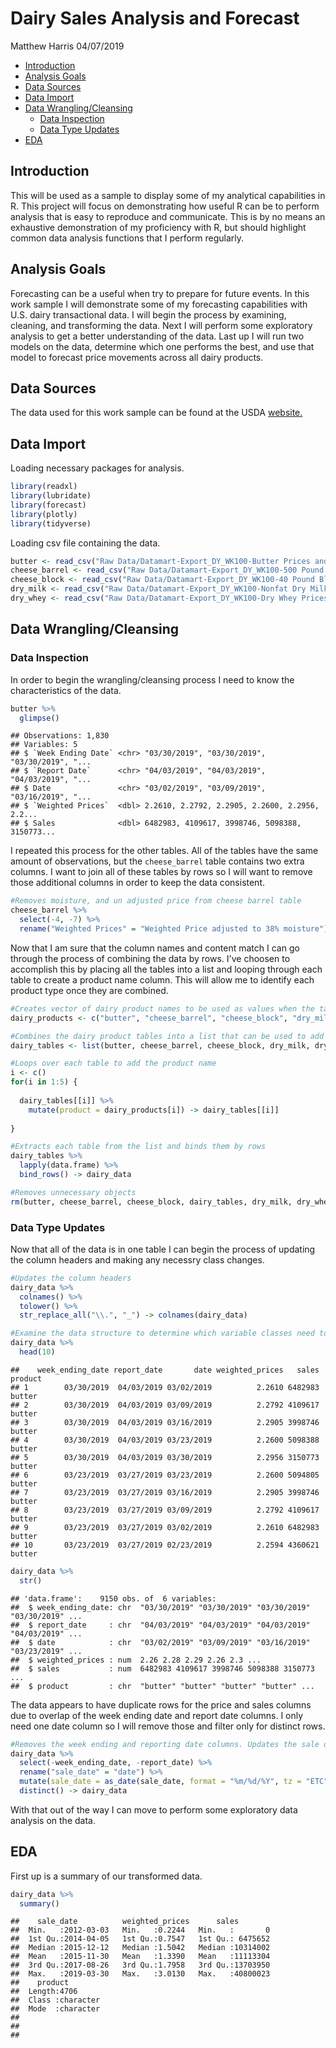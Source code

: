 Dairy Sales Analysis and Forecast
================
Matthew Harris
04/07/2019

-   [Introduction](#introduction)
-   [Analysis Goals](#analysis-goals)
-   [Data Sources](#data-sources)
-   [Data Import](#data-import)
-   [Data Wrangling/Cleansing](#data-wranglingcleansing)
    -   [Data Inspection](#data-inspection)
    -   [Data Type Updates](#data-type-updates)
-   [EDA](#eda)

Introduction
------------

This will be used as a sample to display some of my analytical capabilities in R. This project will focus on demonstrating how useful R can be to perform analysis that is easy to reproduce and communicate. This is by no means an exhaustive demonstration of my proficiency with R, but should highlight common data analysis functions that I perform regularly.

Analysis Goals
--------------

Forecasting can be a useful when try to prepare for future events. In this work sample I will demonstrate some of my forecasting capabilities with U.S. dairy transactional data. I will begin the process by examining, cleaning, and transforming the data. Next I will perform some exploratory analysis to get a better understanding of the data. Last up I will run two models on the data, determine which one performs the best, and use that model to forecast price movements across all dairy products.

Data Sources
------------

The data used for this work sample can be found at the USDA [website.](https://mpr.datamart.ams.usda.gov/menu.do?path=Products\Dairy\All%20Dairy)

Data Import
-----------

Loading necessary packages for analysis.

``` r
library(readxl)
library(lubridate)
library(forecast)
library(plotly)
library(tidyverse)
```

Loading csv file containing the data.

``` r
butter <- read_csv("Raw Data/Datamart-Export_DY_WK100-Butter Prices and Sales_20190407_042246.csv")
cheese_barrel <- read_csv("Raw Data/Datamart-Export_DY_WK100-500 Pound Barrel Cheddar Cheese Prices, Sales, and Moisture Content_20190407_042246.csv")
cheese_block <- read_csv("Raw Data/Datamart-Export_DY_WK100-40 Pound Block Cheddar Cheese Prices and Sales_20190407_042246.csv")
dry_milk <- read_csv("Raw Data/Datamart-Export_DY_WK100-Nonfat Dry Milk Prices and Sales_20190407_042246.csv")
dry_whey <- read_csv("Raw Data/Datamart-Export_DY_WK100-Dry Whey Prices and Sales_20190407_042246.csv")
```

Data Wrangling/Cleansing
------------------------

### Data Inspection

In order to begin the wrangling/cleansing process I need to know the characteristics of the data.

``` r
butter %>%
  glimpse()
```

    ## Observations: 1,830
    ## Variables: 5
    ## $ `Week Ending Date` <chr> "03/30/2019", "03/30/2019", "03/30/2019", "...
    ## $ `Report Date`      <chr> "04/03/2019", "04/03/2019", "04/03/2019", "...
    ## $ Date               <chr> "03/02/2019", "03/09/2019", "03/16/2019", "...
    ## $ `Weighted Prices`  <dbl> 2.2610, 2.2792, 2.2905, 2.2600, 2.2956, 2.2...
    ## $ Sales              <dbl> 6482983, 4109617, 3998746, 5098388, 3150773...

I repeated this process for the other tables. All of the tables have the same amount of observations, but the `cheese_barrel` table contains two extra columns. I want to join all of these tables by rows so I will want to remove those additional columns in order to keep the data consistent.

``` r
#Removes moisture, and un adjusted price from cheese barrel table
cheese_barrel %>%
  select(-4, -7) %>%
  rename("Weighted Prices" = "Weighted Price adjusted to 38% moisture") -> cheese_barrel
```

Now that I am sure that the column names and content match I can go through the process of combining the data by rows. I've choosen to accomplish this by placing all the tables into a list and looping through each table to create a product name column. This will allow me to identify each product type once they are combined.

``` r
#Creates vector of dairy product names to be used as values when the tables are combined
dairy_products <- c("butter", "cheese_barrel", "cheese_block", "dry_milk", "dry_whey")

#Combines the dairy product tables into a list that can be used to add a product name all at once
dairy_tables <- list(butter, cheese_barrel, cheese_block, dry_milk, dry_whey)

#Loops over each table to add the product name
i <- c()
for(i in 1:5) {
  
  dairy_tables[[i]] %>%
    mutate(product = dairy_products[i]) -> dairy_tables[[i]]
  
}

#Extracts each table from the list and binds them by rows
dairy_tables %>%
  lapply(data.frame) %>%
  bind_rows() -> dairy_data

#Removes unnecessary objects
rm(butter, cheese_barrel, cheese_block, dairy_tables, dry_milk, dry_whey, i)
```

### Data Type Updates

Now that all of the data is in one table I can begin the process of updating the column headers and making any necessry class changes.

``` r
#Updates the column headers
dairy_data %>%
  colnames() %>%
  tolower() %>%
  str_replace_all("\\.", "_") -> colnames(dairy_data)

#Examine the data structure to determine which variable classes need to be updated or removed
dairy_data %>%
  head(10)
```

    ##    week_ending_date report_date       date weighted_prices   sales product
    ## 1        03/30/2019  04/03/2019 03/02/2019          2.2610 6482983  butter
    ## 2        03/30/2019  04/03/2019 03/09/2019          2.2792 4109617  butter
    ## 3        03/30/2019  04/03/2019 03/16/2019          2.2905 3998746  butter
    ## 4        03/30/2019  04/03/2019 03/23/2019          2.2600 5098388  butter
    ## 5        03/30/2019  04/03/2019 03/30/2019          2.2956 3150773  butter
    ## 6        03/23/2019  03/27/2019 03/23/2019          2.2600 5094805  butter
    ## 7        03/23/2019  03/27/2019 03/16/2019          2.2905 3998746  butter
    ## 8        03/23/2019  03/27/2019 03/09/2019          2.2792 4109617  butter
    ## 9        03/23/2019  03/27/2019 03/02/2019          2.2610 6482983  butter
    ## 10       03/23/2019  03/27/2019 02/23/2019          2.2594 4360621  butter

``` r
dairy_data %>%
  str()
```

    ## 'data.frame':    9150 obs. of  6 variables:
    ##  $ week_ending_date: chr  "03/30/2019" "03/30/2019" "03/30/2019" "03/30/2019" ...
    ##  $ report_date     : chr  "04/03/2019" "04/03/2019" "04/03/2019" "04/03/2019" ...
    ##  $ date            : chr  "03/02/2019" "03/09/2019" "03/16/2019" "03/23/2019" ...
    ##  $ weighted_prices : num  2.26 2.28 2.29 2.26 2.3 ...
    ##  $ sales           : num  6482983 4109617 3998746 5098388 3150773 ...
    ##  $ product         : chr  "butter" "butter" "butter" "butter" ...

The data appears to have duplicate rows for the price and sales columns due to overlap of the week ending date and report date columns. I only need one date column so I will remove those and filter only for distinct rows.

``` r
#Removes the week ending and reporting date columns. Updates the sale date column to class date
dairy_data %>%
  select(-week_ending_date, -report_date) %>%
  rename("sale_date" = "date") %>%
  mutate(sale_date = as_date(sale_date, format = "%m/%d/%Y", tz = "ETC")) %>%
  distinct() -> dairy_data
```

With that out of the way I can move to perform some exploratory data analysis on the data.

EDA
---

First up is a summary of our transformed data.

``` r
dairy_data %>%
  summary()
```

    ##    sale_date          weighted_prices      sales         
    ##  Min.   :2012-03-03   Min.   :0.2244   Min.   :       0  
    ##  1st Qu.:2014-04-05   1st Qu.:0.7547   1st Qu.: 6475652  
    ##  Median :2015-12-12   Median :1.5042   Median :10314002  
    ##  Mean   :2015-11-30   Mean   :1.3390   Mean   :11113304  
    ##  3rd Qu.:2017-08-26   3rd Qu.:1.7958   3rd Qu.:13703950  
    ##  Max.   :2019-03-30   Max.   :3.0130   Max.   :40800023  
    ##    product         
    ##  Length:4706       
    ##  Class :character  
    ##  Mode  :character  
    ##                    
    ##                    
    ##
